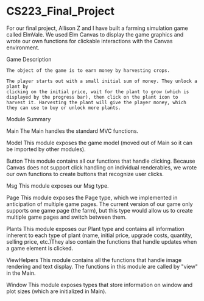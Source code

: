 # CS223_Final_Project

For our final project, Allison Z and I have built a farming simulation game 
called ElmVale. We used Elm Canvas to display the game graphics and wrote our
own functions for clickable interactions with the Canvas environment.

Game Description

    The object of the game is to earn money by harvesting crops. 

    The player starts out with a small initial sum of money. They unlock a plant by
    clicking on the initial price, wait for the plant to grow (which is displayed by the progress bar), then click on the plant icon to harvest it. Harvesting the plant will give the player money, which they can use to buy or unlock more plants.

Module Summary

Main
    The Main handles the standard MVC functions.

Model
    This module exposes the game model (moved out of Main so it can be imported by other modules).

Button
    This module contains all our functions that handle clicking. Because Canvas does not support click handling on individual renderables, we wrote our own functions to create buttons that recognize user clicks. 

Msg
    This module exposes our Msg type.

Page
    This module exposes the Page type, which we implemented in anticipation of multiple game pages. The current version of our game only supports one game page (the farm), but this type would allow us to create multiple game pages and switch between them.

Plants
    This module exposes our Plant type and contains all information inherent to each type of plant (name, initial price, upgrade costs, quantity, selling price, etc.)They also contain the functions that handle updates when a game element is clicked.

ViewHelpers
    This module contains all the functions that handle image rendering and text display. The functions in this module are called by "view" in the Main.

Window
    This module exposes types that store information on window and plot sizes (which are initialized in Main).


